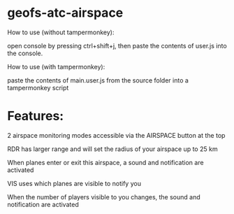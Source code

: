 # geofs-atc-airspace

How to use (without tampermonkey):

open console by pressing ctrl+shift+j, then paste the contents of user.js into the console.

How to use (with tampermonkey):

paste the contents of main.user.js from the source folder into a tampermonkey script

# Features:

2 airspace monitoring modes accessible via the AIRSPACE button at the top

RDR has larger range and will set the radius of your airspace up to 25 km

When planes enter or exit this airspace, a sound and notification are activated

VIS uses which planes are visible to notify you

When the number of players visible to you changes, the sound and notification are activated
